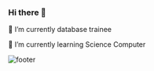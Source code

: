  ### Hi there 👋
   
🔭 I’m currently database trainee

🌱 I’m currently learning Science Computer

<img src="https://www.pngkit.com/png/full/415-4158413_pixelated-web-footer-background-vector-graphics.png" alt="footer" style="text-align: center;" >

